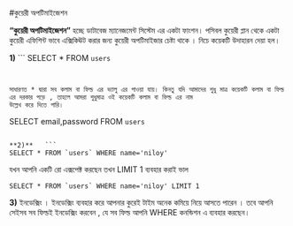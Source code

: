 ﻿#কুয়েরী অপটিমাইজেশন

**“কুয়েরী অপটিমাইজেশন”** হচ্ছে ডাটাবেজ ম্যানেজমেন্ট সিস্টেম এর একটা ফাংশন।  পসিবল কুয়েরী প্লান থেকে একটা কুয়েরী এফিশিন্ট ভাবে এক্সিকিঊট করার জন্য কুয়েরী অপটিমাইজার   চেষ্টা  থাকে । 
নিচে কয়েকটি উদাহারন দেয়া হল। 

**1)**   ```
SELECT * FROM `users`
```


সাধারণত * দ্বারা সব কলাম বা ফিল্ড এর ভ্যালু এর পাওয়া যায়। কিনতু যদি আমাদের শুধু মাত্র কয়েকটি কলাম বা ফিল্ড এর দরকার পড়ে , তাহলে আমরা শুধুমাত্র ওই কয়েকটি কলাম বা ফিল্ড এর নাম
উল্লেখ করে দিতে পারি। 

```
SELECT email,password FROM `users`
```

**2)**   ```
SELECT * FROM `users` WHERE name='niloy'
```

যখন আপনি একটি রো এক্সপেক্ট করছেন তখন LIMIT 1 ব্যবহার করাই ভাল 

```
SELECT * FROM `users` WHERE name='niloy' LIMIT 1
```
**3)**  ইনডেক্সিং । ইনডেক্সিং ব্যবহার করে আপনার কুরেই টাইম অনেক কমিয়ে নিয়ে আসতে পারেন । তবে আপনি সেইসব সব ফিল্ডই ইনডেক্সিং করবেন , যে সব ফিল্ড   আপনি  WHERE কনন্ডিশন এ 
ব্যবহার করছেন। 
